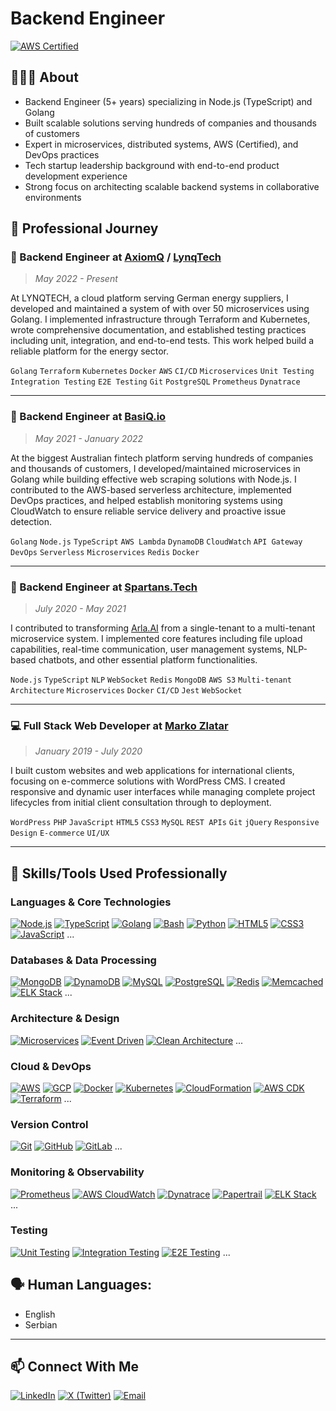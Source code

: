 # Backend Engineer
[![AWS Certified](https://img.shields.io/badge/AWS-Certified_Solutions_Architect-FF9900?style=flat&logo=amazon-aws&logoColor=white)](https://cp.certmetrics.com/amazon/en/public/verify/credential/7b466343bb7a464d8868e9c425668bc0) 
## 🧑🏻‍💻 About
- Backend Engineer (5+ years) specializing in Node.js (TypeScript) and Golang
- Built scalable solutions serving hundreds of companies and thousands of customers
- Expert in microservices, distributed systems, AWS (Certified), and DevOps practices
- Tech startup leadership background with end-to-end product development experience
- Strong focus on architecting scalable backend systems in collaborative environments
## 💼 Professional Journey

### 🚀 Backend Engineer at [AxiomQ](https://axiomq.com/) / [LynqTech](https://www.lynq.tech/)
> *May 2022 - Present*

At LYNQTECH, a cloud platform serving German energy suppliers, I developed and maintained a system of with over 50 microservices using Golang. I implemented infrastructure through Terraform and Kubernetes, wrote comprehensive documentation, and established testing practices including unit, integration, and end-to-end tests. This work helped build a reliable platform for the energy sector.

`Golang` `Terraform` `Kubernetes` `Docker` `AWS` `CI/CD` `Microservices` `Unit Testing` `Integration Testing` `E2E Testing` `Git` `PostgreSQL` `Prometheus` `Dynatrace`

---

### 🏦 Backend Engineer at [BasiQ.io](https://www.basiq.io/home.html)
> *May 2021 - January 2022*

At the biggest Australian fintech platform serving hundreds of companies and thousands of customers, I developed/maintained microservices in Golang while building effective web scraping solutions with Node.js. I contributed to the AWS-based serverless architecture, implemented DevOps practices, and helped establish monitoring systems using CloudWatch to ensure reliable service delivery and proactive issue detection.

`Golang` `Node.js` `TypeScript` `AWS Lambda` `DynamoDB` `CloudWatch` `API Gateway` `DevOps` `Serverless` `Microservices` `Redis` `Docker`

---

### 🤖 Backend Engineer at [Spartans.Tech](https://spartans.tech/)
> *July 2020 - May 2021*

I contributed to transforming [Arla.AI](https://arla.ai/) from a single-tenant to a multi-tenant microservice system. I implemented core features including file upload capabilities, real-time communication, user management systems, NLP-based chatbots, and other essential platform functionalities.

`Node.js` `TypeScript` `NLP` `WebSocket` `Redis` `MongoDB` `AWS S3` `Multi-tenant Architecture` `Microservices` `Docker` `CI/CD` `Jest` `WebSocket`

---

### 💻 Full Stack Web Developer at [Marko Zlatar](www.linkedin.com/in/mark01zlatar)
> *January 2019 - July 2020*

I built custom websites and web applications for international clients, focusing on e-commerce solutions with WordPress CMS. I created responsive and dynamic user interfaces while managing complete project lifecycles from initial client consultation through to deployment.

`WordPress` `PHP` `JavaScript` `HTML5` `CSS3` `MySQL` `REST APIs` `Git` `jQuery` `Responsive Design` `E-commerce` `UI/UX`

---
## 🧰 Skills/Tools Used Professionally
### Languages & Core Technologies
[![Node.js](https://img.shields.io/badge/Node.js-339933?style=flat&logo=nodedotjs&logoColor=white)](https://nodejs.org/) [![TypeScript](https://img.shields.io/badge/TypeScript-3178C6?style=flat&logo=typescript&logoColor=white)](https://www.typescriptlang.org/) [![Golang](https://img.shields.io/badge/Go-00ADD8?style=flat&logo=go&logoColor=white)](https://golang.org/) [![Bash](https://img.shields.io/badge/Bash-4EAA25?style=flat&logo=gnu-bash&logoColor=white)](https://www.gnu.org/software/bash/) [![Python](https://img.shields.io/badge/Python-3776AB?style=flat&logo=python&logoColor=white)](https://www.python.org/) [![HTML5](https://img.shields.io/badge/HTML5-E34F26?style=flat&logo=html5&logoColor=white)](https://developer.mozilla.org/en-US/docs/Web/HTML) [![CSS3](https://img.shields.io/badge/CSS3-1572B6?style=flat&logo=css3&logoColor=white)](https://developer.mozilla.org/en-US/docs/Web/CSS) [![JavaScript](https://img.shields.io/badge/JavaScript-F7DF1E?style=flat&logo=javascript&logoColor=black)](https://developer.mozilla.org/en-US/docs/Web/JavaScript) ...
### Databases & Data Processing
[![MongoDB](https://img.shields.io/badge/MongoDB-47A248?style=flat&logo=mongodb&logoColor=white)](https://www.mongodb.com/) [![DynamoDB](https://img.shields.io/badge/DynamoDB-4053D6?style=flat&logo=amazon-dynamodb&logoColor=white)](https://aws.amazon.com/dynamodb/) [![MySQL](https://img.shields.io/badge/MySQL-4479A1?style=flat&logo=mysql&logoColor=white)](https://www.mysql.com/) [![PostgreSQL](https://img.shields.io/badge/PostgreSQL-336791?style=flat&logo=postgresql&logoColor=white)](https://www.postgresql.org/) [![Redis](https://img.shields.io/badge/Redis-DC382D?style=flat&logo=redis&logoColor=white)](https://redis.io/) [![Memcached](https://img.shields.io/badge/Memcached-1E90FF?style=flat&logo=memcached&logoColor=white)](https://memcached.org/) [![ELK Stack](https://img.shields.io/badge/ELK_Stack-005571?style=flat&logo=elastic&logoColor=white)](https://www.elastic.co/) ...
### Architecture & Design
[![Microservices](https://img.shields.io/badge/Microservices-1572B6?style=flat&logo=go&logoColor=white)](https://microservices.io/) [![Event Driven](https://img.shields.io/badge/Event_Driven-7B1FA2?style=flat&logo=apache-kafka&logoColor=white)](https://www.eventstoredb.com/) [![Clean Architecture](https://img.shields.io/badge/Clean_Architecture-FF6C37?style=flat&logo=clean-code&logoColor=white)](https://blog.cleancoder.com/uncle-bob/2012/08/13/the-clean-architecture.html) ...
### Cloud & DevOps
[![AWS](https://img.shields.io/badge/AWS-232F3E?style=flat&logo=amazon-web-services&logoColor=white)](https://aws.amazon.com/) [![GCP](https://img.shields.io/badge/GCP-4285F4?style=flat&logo=google-cloud&logoColor=white)](https://cloud.google.com/) [![Docker](https://img.shields.io/badge/Docker-2496ED?style=flat&logo=docker&logoColor=white)](https://www.docker.com/) [![Kubernetes](https://img.shields.io/badge/Kubernetes-326CE5?style=flat&logo=kubernetes&logoColor=white)](https://kubernetes.io/) [![CloudFormation](https://img.shields.io/badge/CloudFormation-FF9900?style=flat&logo=amazon-aws&logoColor=white)](https://aws.amazon.com/cloudformation/) [![AWS CDK](https://img.shields.io/badge/AWS_CDK-232F3E?style=flat&logo=amazon-aws&logoColor=white)](https://aws.amazon.com/cdk/) [![Terraform](https://img.shields.io/badge/Terraform-7B42BC?style=flat&logo=terraform&logoColor=white)](https://www.terraform.io/) ...
### Version Control
[![Git](https://img.shields.io/badge/Git-F05032?style=flat&logo=git&logoColor=white)](https://git-scm.com/) [![GitHub](https://img.shields.io/badge/GitHub-181717?style=flat&logo=github&logoColor=white)](https://github.com/) [![GitLab](https://img.shields.io/badge/GitLab-FC6D26?style=flat&logo=gitlab&logoColor=white)](https://gitlab.com/) ...
### Monitoring & Observability
[![Prometheus](https://img.shields.io/badge/Prometheus-E6522C?style=flat&logo=prometheus&logoColor=white)](https://prometheus.io/) [![AWS CloudWatch](https://img.shields.io/badge/CloudWatch-FF4F8B?style=flat&logo=amazon-web-services&logoColor=white)](https://aws.amazon.com/cloudwatch/) [![Dynatrace](https://img.shields.io/badge/Dynatrace-1496FF?style=flat&logo=dynatrace&logoColor=white)](https://www.dynatrace.com/) [![Papertrail](https://img.shields.io/badge/Papertrail-4A154B?style=flat&logo=papertrail&logoColor=white)](https://www.papertrail.com/) [![ELK Stack](https://img.shields.io/badge/ELK_Stack-005571?style=flat&logo=elastic&logoColor=white)](https://www.elastic.co/) ...
### Testing
[![Unit Testing](https://img.shields.io/badge/Unit_Testing-25A162?style=flat&logo=jest&logoColor=white)](https://go.dev/) [![Integration Testing](https://img.shields.io/badge/Integration_Testing-43B02A?style=flat&logo=cypress&logoColor=white)](https://go.dev/) [![E2E Testing](https://img.shields.io/badge/E2E_Testing-34A853?style=flat&logo=testinglibrary&logoColor=white)](https://go.dev/) ...
## 🗣️ Human Languages:
- English
- Serbian
---
## 📫 Connect With Me 
[![LinkedIn](https://img.shields.io/badge/LinkedIn-%230077B5.svg?style=flat&logo=linkedin&logoColor=white)](https://linkedin.com/in/mark01zlatar) [![X (Twitter)](https://img.shields.io/badge/X-%23000000.svg?style=flat&logo=x&logoColor=white)](https://twitter.com/mark01zlatar) [![Email](https://img.shields.io/badge/Email-%23D14836.svg?style=flat&logo=gmail&logoColor=white)](mailto:markozlatar01+github@gmail.com)
